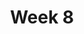 ---
    title: Week 8
    weekNumber: 8
    days:
      - date: 2021-11-15
        events:
          "**22**{: .label .label-gray } Normal Curve, Central Limit Theorem":
            "[CIT 13.3-13.4](https://inferentialthinking.com/chapters/14/3/SD_and_the_Normal_Curve.html)"
      - date: 2021-11-17
        events:
          "**23**{: .label .label-gray } Central Limit Theorem, Normal Confidence Intervals":
            "[CIT 13.4-13.5](https://inferentialthinking.com/chapters/14/4/Central_Limit_Theorem.html)"
      - date: 2021-11-19
        events:
          "**24**{: .label .label-gray } Experiment Design":
            "[CIT 14.6](https://inferentialthinking.com/chapters/14/6/Choosing_a_Sample_Size.html)"
---